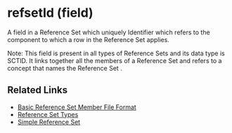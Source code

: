 # refsetId (field)

A field in a Reference Set which uniquely Identifier which refers to the component to which a row in the Reference Set applies.

Note: This field is present in all types of Reference Sets and its data type is SCTID. It links together all the members of a Reference Set and refers to a concept that names the Reference Set .

## Related Links

* [Basic Reference Set Member File Format](<../../../5 reference-set-release-files-specification/5.1 essential-concept-identifiers/5.1.1-basic-reference-set-member-file-format.md>)
* [Reference Set Types](<../../../5 reference-set-release-files-specification/5.2 reference-set-types/>)
* [Simple Reference Set](<../../../5 reference-set-release-files-specification/5.2 reference-set-types/5.2.1 content-reference-sets/5.2.1.1-simple-reference-set.md>)
